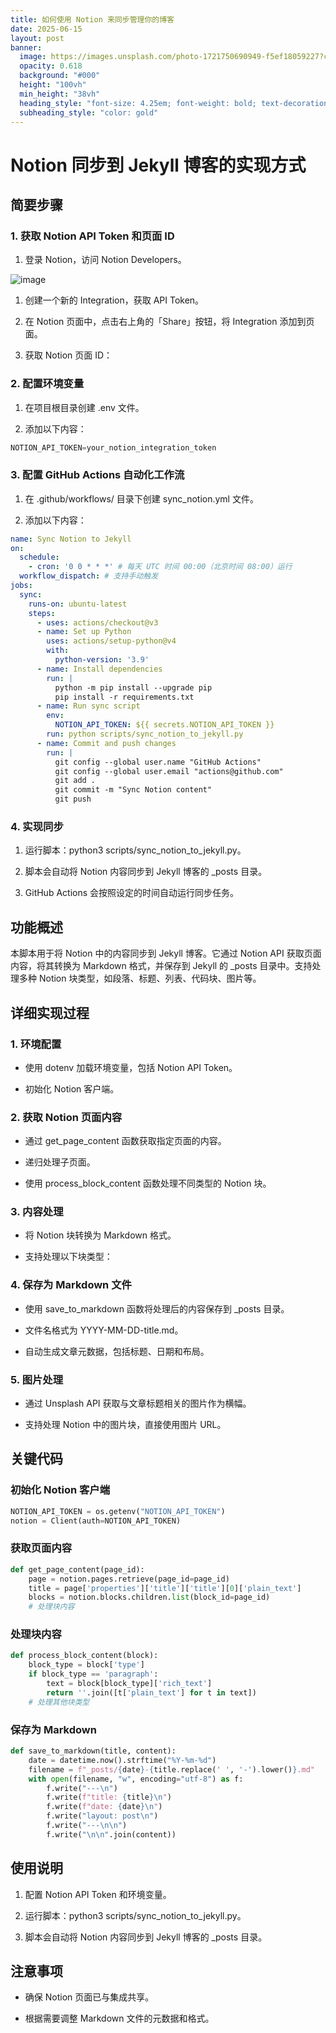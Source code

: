 ```yaml
---
title: 如何使用 Notion 来同步管理你的博客
date: 2025-06-15
layout: post
banner:
  image: https://images.unsplash.com/photo-1721750690949-f5ef18059227?crop=entropy&cs=tinysrgb&fit=max&fm=jpg&ixid=M3w2OTIwMzJ8MHwxfHJhbmRvbXx8fHx8fHx8fDE3NDk5OTcxMDJ8&ixlib=rb-4.1.0&q=80&w=1080
  opacity: 0.618
  background: "#000"
  height: "100vh"
  min_height: "38vh"
  heading_style: "font-size: 4.25em; font-weight: bold; text-decoration: underline"
  subheading_style: "color: gold"
---
```


# Notion 同步到 Jekyll 博客的实现方式

## 简要步骤

### 1. 获取 Notion API Token 和页面 ID

1. 登录 Notion，访问 Notion Developers。

![image](https://prod-files-secure.s3.us-west-2.amazonaws.com/a7a0cc5a-89b9-4cda-8686-1fba0ca52f40/d19c1afe-dea5-4312-9333-786b0ba83054/image.png?X-Amz-Algorithm=AWS4-HMAC-SHA256&X-Amz-Content-Sha256=UNSIGNED-PAYLOAD&X-Amz-Credential=ASIAZI2LB466YKNIAYIS%2F20250615%2Fus-west-2%2Fs3%2Faws4_request&X-Amz-Date=20250615T141822Z&X-Amz-Expires=3600&X-Amz-Security-Token=IQoJb3JpZ2luX2VjEF4aCXVzLXdlc3QtMiJHMEUCIQDROj373ImzBScR01qLBBvlDQrgd6m3p0hCmjGnu2LomQIgY5nnbUu7s7atQnEGcHd9VUp40IJLGTgQQRY5fog8f4Yq%2FwMIRxAAGgw2Mzc0MjMxODM4MDUiDCiiX3bXNv2a5yR7cCrcA05vm06eBHhF6CAjERROuwO5ddRmTEQWs2kHTmZXZ8NM6ocOjhlMgBURP2I9G9osEYc42EUZ5zs7LNoNeYc4z3UQFQ5PYrk2O0rsc8yWLUTsz3RDbLKYPO9qCn1cZw5Hg7vDLSQwdsuTRJBKYY%2FneNfllpHIMGH5mKnoDPcxTn%2FCxiisMMZOhlPhBritQ0VVIVeAzVbEspxFWnP3qB6%2B8XlA%2FxILXudsV%2BTVbIDj%2Fbg2Cxn3BnEl5V1BoCA7ghhHPqp8ct6L1XPtTzJBU%2FX8KwxGGR3hKBtdtpoMT28mnP%2FWmRwxM2jv2Ydzhr6vdkWGSq81rXT5sTtjI5BXVR9itd5jiG7a%2BD4J3NaSZibbnzFrjLHljrx%2Brk4NLWzGuAGQTPxP51seJ%2BORVDXBEAbwxSymUppftCc9R5j8iKSATornWN85TIgB22cp%2BSW2znAJGFqiD%2BeEMdhIhdI7b94iaFlJQ%2BIauLUbtcl76NJBskc6vkHd4%2FUyXpcChTKQKc6P0hx%2Fp3AkdFc1QaBsknqijgijjRqjZxTwqvmD79K8HEq%2FpWEtPyMZWpcnhVdeE8JcRHV87eZRp6%2BGFQcTIlgQODLttmmrwV0vzJ%2BF04X2fFX%2FOds3%2BG00gg4KtSXlMMyeu8IGOqUBgEoE4PFfqOI5sXfuT%2FOTWYx7qePQ5MLIi7dpHlpYYROrJD1Ad3b%2BeDKDCn1jo3GfpQ4OK86TSpQX6UuD7XnDPD1v8O3HSNTOhASiz9P8wnL5%2FcHRY58%2Fpawq46RpkXN%2BMeMBdMIdQ%2B4kkm8%2F84UA9PPer%2Bwd9OGm2xjgB9pVV29%2F5uxOFEKGcVWGWclyov%2F0c0gbIkDlBNIKrALyDh8E27kRQCYb&X-Amz-Signature=d135b22a5ea554e5c8a24c22bac4872acb99723ac62f938b57774b7cf9e0b901&X-Amz-SignedHeaders=host&x-amz-checksum-mode=ENABLED&x-id=GetObject)

1. 创建一个新的 Integration，获取 API Token。

1. 在 Notion 页面中，点击右上角的「Share」按钮，将 Integration 添加到页面。

1. 获取 Notion 页面 ID：


### 2. 配置环境变量

1. 在项目根目录创建 .env 文件。

1. 添加以下内容：

```javascript
NOTION_API_TOKEN=your_notion_integration_token
```

### 3. 配置 GitHub Actions 自动化工作流

1. 在 .github/workflows/ 目录下创建 sync_notion.yml 文件。

1. 添加以下内容：

```yaml
name: Sync Notion to Jekyll
on:
  schedule:
    - cron: '0 0 * * *' # 每天 UTC 时间 00:00（北京时间 08:00）运行
  workflow_dispatch: # 支持手动触发
jobs:
  sync:
    runs-on: ubuntu-latest
    steps:
      - uses: actions/checkout@v3
      - name: Set up Python
        uses: actions/setup-python@v4
        with:
          python-version: '3.9'
      - name: Install dependencies
        run: |
          python -m pip install --upgrade pip
          pip install -r requirements.txt
      - name: Run sync script
        env:
          NOTION_API_TOKEN: ${{ secrets.NOTION_API_TOKEN }}
        run: python scripts/sync_notion_to_jekyll.py
      - name: Commit and push changes
        run: |
          git config --global user.name "GitHub Actions"
          git config --global user.email "actions@github.com"
          git add .
          git commit -m "Sync Notion content"
          git push
```

### 4. 实现同步

1. 运行脚本：python3 scripts/sync_notion_to_jekyll.py。

1. 脚本会自动将 Notion 内容同步到 Jekyll 博客的 _posts 目录。

1. GitHub Actions 会按照设定的时间自动运行同步任务。

## 功能概述

本脚本用于将 Notion 中的内容同步到 Jekyll 博客。它通过 Notion API 获取页面内容，将其转换为 Markdown 格式，并保存到 Jekyll 的 _posts 目录中。支持处理多种 Notion 块类型，如段落、标题、列表、代码块、图片等。

## 详细实现过程

### 1. 环境配置

- 使用 dotenv 加载环境变量，包括 Notion API Token。

- 初始化 Notion 客户端。

### 2. 获取 Notion 页面内容

- 通过 get_page_content 函数获取指定页面的内容。

- 递归处理子页面。

- 使用 process_block_content 函数处理不同类型的 Notion 块。

### 3. 内容处理

- 将 Notion 块转换为 Markdown 格式。

- 支持处理以下块类型：


### 4. 保存为 Markdown 文件

- 使用 save_to_markdown 函数将处理后的内容保存到 _posts 目录。

- 文件名格式为 YYYY-MM-DD-title.md。

- 自动生成文章元数据，包括标题、日期和布局。

### 5. 图片处理

- 通过 Unsplash API 获取与文章标题相关的图片作为横幅。

- 支持处理 Notion 中的图片块，直接使用图片 URL。

## 关键代码

### 初始化 Notion 客户端

```python
NOTION_API_TOKEN = os.getenv("NOTION_API_TOKEN")
notion = Client(auth=NOTION_API_TOKEN)
```

### 获取页面内容

```python
def get_page_content(page_id):
    page = notion.pages.retrieve(page_id=page_id)
    title = page['properties']['title']['title'][0]['plain_text']
    blocks = notion.blocks.children.list(block_id=page_id)
    # 处理块内容
```

### 处理块内容

```python
def process_block_content(block):
    block_type = block['type']
    if block_type == 'paragraph':
        text = block[block_type]['rich_text']
        return ''.join([t['plain_text'] for t in text])
    # 处理其他块类型
```

### 保存为 Markdown

```python
def save_to_markdown(title, content):
    date = datetime.now().strftime("%Y-%m-%d")
    filename = f"_posts/{date}-{title.replace(' ', '-').lower()}.md"
    with open(filename, "w", encoding="utf-8") as f:
        f.write("---\n")
        f.write(f"title: {title}\n")
        f.write(f"date: {date}\n")
        f.write("layout: post\n")
        f.write("---\n\n")
        f.write("\n\n".join(content))
```

## 使用说明

1. 配置 Notion API Token 和环境变量。

1. 运行脚本：python3 scripts/sync_notion_to_jekyll.py。

1. 脚本会自动将 Notion 内容同步到 Jekyll 博客的 _posts 目录。

## 注意事项

- 确保 Notion 页面已与集成共享。

- 根据需要调整 Markdown 文件的元数据和格式。